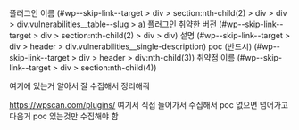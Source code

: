 플러그인 이름 (#wp--skip-link--target > div > section:nth-child(2) > div > div > div.vulnerabilities__table--slug > a)
플러그인 취약한 버전 (#wp--skip-link--target > div > section:nth-child(2) > div > div)
설명 (#wp--skip-link--target > div > header > div.vulnerabilities__single-description)
poc (반드시) (#wp--skip-link--target > div > header > div:nth-child(3))
취약점 이름 (#wp--skip-link--target > div > section:nth-child(4))

여기에 있는거 알아서 잘 수집해서 정리해줘 

https://wpscan.com/plugins/
여기서 직접 들어가서 수집해서 poc 없으면 넘어가고 다음거 poc 있는것만 수집해야 함